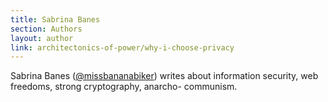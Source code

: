 ```yaml
---
title: Sabrina Banes
section: Authors
layout: author
link: architectonics-of-power/why-i-choose-privacy
---
```

Sabrina Banes ([@missbananabiker](https://twitter.com/missbananabiker)) writes
about information security, web freedoms, strong cryptography, anarcho-
communism.


